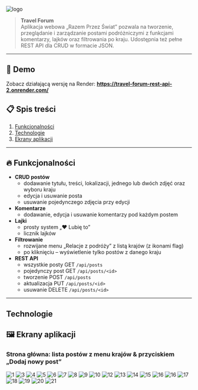 ![logo](/screenshots/logo1.png)

> **Travel Forum**  
> Aplikacja webowa „Razem Przez Świat” pozwala na tworzenie, przeglądanie i zarządzanie postami podróżniczymi z funkcjami komentarzy, lajków oraz filtrowania po kraju. Udostępnia też pełne REST API dla CRUD w formacie JSON.

---

## 🚀 Demo

Zobacz działającą wersję na Render:
**https://travel-forum-rest-api-2.onrender.com/**


## 📋 Spis treści

1. [Funkcjonalności](#funkcjonalności)  
3. [Technologie](#technologie) 
2. [Ekrany aplikacji](#ekrany-aplikacji)  

 

---

## 🔥 Funkcjonalności

- **CRUD postów**  
  - dodawanie tytułu, treści, lokalizacji, jednego lub dwóch zdjęć oraz wyboru kraju  
  - edycja i usuwanie posta  
  - usuwanie pojedynczego zdjęcia przy edycji  
- **Komentarze**  
  - dodawanie, edycja i usuwanie komentarzy pod każdym postem  
- **Lajki**  
  - prosty system „❤️ Lubię to”  
  - licznik lajków  
- **Filtrowanie**  
  - rozwijane menu „Relacje z podróży” z listą krajów (z ikonami flag)  
  - po kliknięciu – wyświetlenie tylko postów z danego kraju  
- **REST API**  
  - wszystkie posty GET `/api/posts`  
  - pojedynczy post GET `/api/posts/<id>`  
  - tworzenie POST `/api/posts`  
  - aktualizacja PUT `/api/posts/<id>`  
  - usuwanie DELETE `/api/posts/<id>`  

---

## Technologie 
## 🖼️ Ekrany aplikacji

### Strona główna: lista postów z menu krajów & przyciskiem „Dodaj nowy post”

![1](screenshots/home-page3.png)
![3](screenshots/add-post.png)
![4](screenshots/add-post2.png)
![5](screenshots/add-post3.png)
![6](screenshots/edit-post.png)
![7](screenshots/edit-post3.png)
![8](screenshots/edit-post2.png)
![9](screenshots/edit-post4.png)
![10](screenshots/delete-photo.png)
![12](screenshots/delete-photo3.png)
![13](screenshots/add-comment.png)
![14](screenshots/add-comment2.png)
![15](screenshots/add-comment3.png)
![16](screenshots/add-comment4.png)
![16](screenshots/delete-comment.png)
![17](screenshots/list.png)
![18](screenshots/tag.png)
![19](screenshots/tag2.png)
![20](screenshots/tag3.png)
![21](screenshots/design.png)